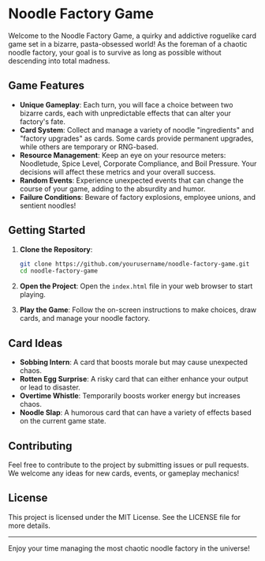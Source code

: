 # Noodle Factory Game

Welcome to the Noodle Factory Game, a quirky and addictive roguelike card game set in a bizarre, pasta-obsessed world! As the foreman of a chaotic noodle factory, your goal is to survive as long as possible without descending into total madness.

## Game Features

- **Unique Gameplay**: Each turn, you will face a choice between two bizarre cards, each with unpredictable effects that can alter your factory's fate.
- **Card System**: Collect and manage a variety of noodle "ingredients" and "factory upgrades" as cards. Some cards provide permanent upgrades, while others are temporary or RNG-based.
- **Resource Management**: Keep an eye on your resource meters: Noodletude, Spice Level, Corporate Compliance, and Boil Pressure. Your decisions will affect these metrics and your overall success.
- **Random Events**: Experience unexpected events that can change the course of your game, adding to the absurdity and humor.
- **Failure Conditions**: Beware of factory explosions, employee unions, and sentient noodles!

## Getting Started

1. **Clone the Repository**: 
   ```bash
   git clone https://github.com/yourusername/noodle-factory-game.git
   cd noodle-factory-game
   ```

2. **Open the Project**: Open the `index.html` file in your web browser to start playing.

3. **Play the Game**: Follow the on-screen instructions to make choices, draw cards, and manage your noodle factory.

## Card Ideas

- **Sobbing Intern**: A card that boosts morale but may cause unexpected chaos.
- **Rotten Egg Surprise**: A risky card that can either enhance your output or lead to disaster.
- **Overtime Whistle**: Temporarily boosts worker energy but increases chaos.
- **Noodle Slap**: A humorous card that can have a variety of effects based on the current game state.

## Contributing

Feel free to contribute to the project by submitting issues or pull requests. We welcome any ideas for new cards, events, or gameplay mechanics!

## License

This project is licensed under the MIT License. See the LICENSE file for more details.

---

Enjoy your time managing the most chaotic noodle factory in the universe!